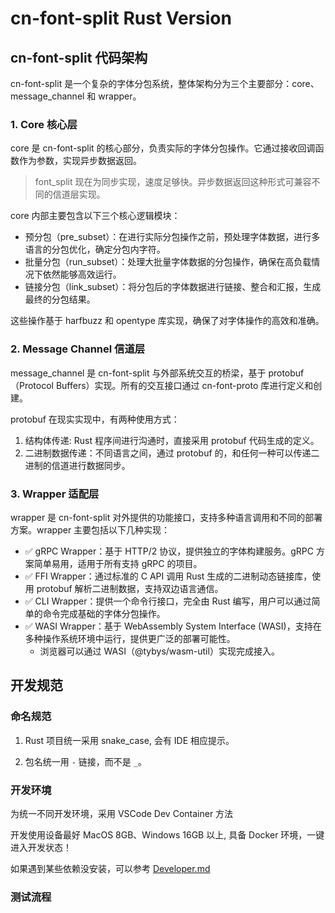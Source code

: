 # cn-font-split Rust Version

## cn-font-split 代码架构

cn-font-split 是一个复杂的字体分包系统，整体架构分为三个主要部分：core、message_channel 和 wrapper。

### 1. Core 核心层

core 是 cn-font-split 的核心部分，负责实际的字体分包操作。它通过接收回调函数作为参数，实现异步数据返回。

> font_split 现在为同步实现，速度足够快。异步数据返回这种形式可兼容不同的信道层实现。

core 内部主要包含以下三个核心逻辑模块：

- 预分包（pre_subset）：在进行实际分包操作之前，预处理字体数据，进行多语言的分包优化，确定分包内字符。
- 批量分包（run_subset）：处理大批量字体数据的分包操作，确保在高负载情况下依然能够高效运行。
- 链接分包（link_subset）：将分包后的字体数据进行链接、整合和汇报，生成最终的分包结果。

这些操作基于 harfbuzz 和 opentype 库实现，确保了对字体操作的高效和准确。

### 2. Message Channel 信道层

message_channel 是 cn-font-split 与外部系统交互的桥梁，基于 protobuf（Protocol Buffers）实现。所有的交互接口通过 cn-font-proto 库进行定义和创建。

protobuf 在现实实现中，有两种使用方式：

1. 结构体传递: Rust 程序间进行沟通时，直接采用 protobuf 代码生成的定义。
2. 二进制数据传递：不同语言之间，通过 protobuf 的，和任何一种可以传递二进制的信道进行数据同步。

### 3. Wrapper 适配层

wrapper 是 cn-font-split 对外提供的功能接口，支持多种语言调用和不同的部署方案。wrapper 主要包括以下几种实现：

- ✅ gRPC Wrapper：基于 HTTP/2 协议，提供独立的字体构建服务。gRPC 方案简单易用，适用于所有支持 gRPC 的项目。
- ✅ FFI Wrapper：通过标准的 C API 调用 Rust 生成的二进制动态链接库，使用 protobuf 解析二进制数据，支持双边语言通信。
- ✅ CLI Wrapper：提供一个命令行接口，完全由 Rust 编写，用户可以通过简单的命令完成基础的字体分包操作。
- ✅ WASI Wrapper：基于 WebAssembly System Interface (WASI)，支持在多种操作系统环境中运行，提供更广泛的部署可能性。
  - 浏览器可以通过 WASI（@tybys/wasm-util）实现完成接入。

## 开发规范

### 命名规范

1. Rust 项目统一采用 snake_case, 会有 IDE 相应提示。

2. 包名统一用 `-` 链接，而不是 `_`。

### 开发环境

为统一不同开发环境，采用 VSCode Dev Container 方法

开发使用设备最好 MacOS 8GB、Windows 16GB 以上, 具备 Docker 环境，一键进入开发状态！

如果遇到某些依赖没安装，可以参考 [Developer.md](./Developer.md)

### 测试流程
